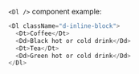 `<Dl />` component example:

```js
<Dl className="d-inline-block">
  <Dt>Coffee</Dt>
  <Dd>Black hot or cold drink</Dd>
  <Dt>Tea</Dt>
  <Dd>Green hot or cold drink</Dd>
</Dl>
```
